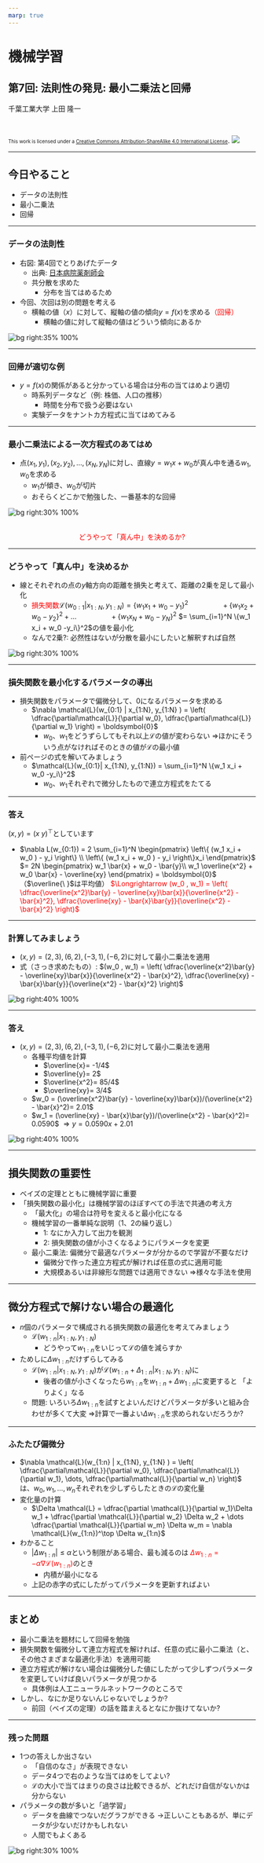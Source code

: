 ```yaml
---
marp: true
---
```


<!-- footer: "機械学習（と統計）第7回" -->

# 機械学習

## 第7回: 法則性の発見: 最小二乗法と回帰											

千葉工業大学 上田 隆一

<br />

<span style="font-size:70%">This work is licensed under a </span>[<span style="font-size:70%">Creative Commons Attribution-ShareAlike 4.0 International License</span>](https://creativecommons.org/licenses/by-sa/4.0/).
![](https://i.creativecommons.org/l/by-sa/4.0/88x31.png)

---

<!-- paginate: true -->

## 今日やること

- データの法則性
- 最小二乗法
- 回帰

---

### データの法則性

- 右図: 第4回でとりあげたデータ
    - 出典:  [日本病院薬剤師会](https://www.jshp.or.jp/)
    - 共分散を求めた
        - 分布を当てはめるため
- 今回、次回は別の問題を考える
    - 横軸の値（$x$）に対して、縦軸の値の傾向$y = f(x)$を求める<span style="color:red">（回帰）</span>
        - 横軸の値に対して縦軸の値はどういう傾向にあるか

![bg right:35% 100%](./figs/relations.png)

---

### 回帰が適切な例

- $y=f(x)$の関係があると分かっている場合は分布の当てはめより適切
    - 時系列データなど（例: 株価、人口の推移）
        - 時間を分布で扱う必要はない
    - 実験データをナントカ方程式に当てはめてみる

---

### 最小二乗法による一次方程式のあてはめ

- 点$(x_1, y_1), (x_2, y_2), \dots, (x_N, y_N)$に対し、直線$y=w_1 x + w_0$が真ん中を通る$w_1, w_0$を求める
    - $w_1$が傾き、$w_0$が切片
    - おそらくどこかで勉強した、一番基本的な回帰

![bg right:30% 100%](./figs/lsm_liner.png)

<br />
<center style="color:red">どうやって「真ん中」を決めるか?</center>

---

### どうやって「真ん中」を決めるか

- 線とそれぞれの点の$y$軸方向の距離を損失と考えて、距離の2乗を足して最小化
    - <span style="color:red">損失関数</span>$\mathcal{L}(w_{0:1}| x_{1:N}, y_{1:N}) = \{w_1 x_1 + w_0 -y_1\}^2$
    $\qquad\qquad+\{w_1 x_2 + w_0 -y_2\}^2+\dots$
    $\qquad\qquad+\{w_1 x_N + w_0 -y_N\}^2$
    $= \sum_{i=1}^N \{w_1 x_i + w_0 -y_i\}^2$の値を最小化
    - なんで2乗?: 必然性はないが分散を最小にしたいと解釈すれば自然

![bg right:30% 100%](./figs/lsm_loss.png)

---

### 損失関数を最小化するパラメータの導出

- 損失関数をパラメータで偏微分して、$0$になるパラメータを求める
    - $\nabla \mathcal{L}(w_{0:1} | x_{1:N}, y_{1:N} ) = \left( \dfrac{\partial\mathcal{L}}{\partial w_0},  \dfrac{\partial\mathcal{L}}{\partial w_1} \right) = \boldsymbol{0}$
        - $w_0$、$w_1$をどうずらしてもそれ以上$\mathcal{L}$の値が変わらない
        $\Rightarrow$ほかにそういう点がなければそのときの値が$\mathcal{L}$の最小値
- 前ページの式を解いてみましょう
    - $\mathcal{L}(w_{0:1}| x_{1:N}, y_{1:N}) = \sum_{i=1}^N \{w_1 x_i + w_0 -y_i\}^2$
        - $w_0$、$w_1$それぞれで微分したもので連立方程式をたてる

---

### 答え

 $(x,y) = (x \ y)^\top$としています

- $\nabla L(w_{0:1}) = 2 \sum_{i=1}^N \begin{pmatrix}
    \left\{ (w_1 x_i + w_0 ) - y_i  \right\} \\
    \left\{ (w_1 x_i + w_0 ) - y_i  \right\}x_i
    \end{pmatrix}$
    $= 2N \begin{pmatrix}
    w_1 \bar{x} + w_0 - \bar{y}\\
    w_1 \overline{x^2} + w_0 \bar{x} - \overline{xy}
    \end{pmatrix} = \boldsymbol{0}$（$\overline{\ }$は平均値）
<span style="color:red">$\Longrightarrow (w_0 , w_1) = \left(
\dfrac{\overline{x^2}\bar{y} - \overline{xy}\bar{x}}{\overline{x^2} - \bar{x}^2},
\dfrac{\overline{xy} - \bar{x}\bar{y}}{\overline{x^2} - \bar{x}^2}
\right)$</span>

---

### 計算してみましょう

- $(x,y) = (2,3), (6,2), (-3,1), (-6,2)$に対して最小二乗法を適用
- 式（さっき求めたもの）: $(w_0 , w_1) = \left(
\dfrac{\overline{x^2}\bar{y} - \overline{xy}\bar{x}}{\overline{x^2} - \bar{x}^2},
\dfrac{\overline{xy} - \bar{x}\bar{y}}{\overline{x^2} - \bar{x}^2}
\right)$

![bg right:40% 100%](./figs/lms_problem.png)

---

### 答え

- $(x,y) = (2,3), (6,2), (-3,1), (-6,2)$に対して最小二乗法を適用
    - 各種平均値を計算
        - $\overline{x}= -1/4$
        - $\overline{y}= 2$
        - $\overline{x^2}= 85/4$
        - $\overline{xy}= 3/4$
    - $w_0 = (\overline{x^2}\bar{y} - \overline{xy}\bar{x})/(\overline{x^2} - \bar{x}^2)= 2.01$
    - $w_1 = (\overline{xy} - \bar{x}\bar{y})/(\overline{x^2} - \bar{x}^2)= 0.0590$
    $\Longrightarrow y=0.0590 x + 2.01$



![bg right:40% 100%](./figs/lms_ans.png)

---

## 損失関数の重要性

- ベイズの定理とともに機械学習に重要
- 「損失関数の最小化」は機械学習のほぼすべての手法で共通の考え方
    - 「最大化」の場合は符号を変えると最小化になる
    - 機械学習の一番単純な説明（1、2の繰り返し）
        - 1: なにか入力して出力を観測
        - 2: 損失関数の値が小さくなるようにパラメータを変更
    - 最小二乗法: 偏微分で最適なパラメータが分かるので学習が不要なだけ
        - 偏微分で作った連立方程式が解ければ任意の式に適用可能
        - 大規模あるいは非線形な問題では適用できない
        $\Rightarrow$様々な手法を使用

---

## 微分方程式で解けない場合の最適化

- $n$個のパラメータで構成される損失関数の最適化を考えてみましょう
    - $\mathcal{L}(w_{1:n}| x_{1:N}, y_{1:N})$
        - どうやって$w_{1:n}$をいじって$\mathcal{L}$の値を減らすか
- ためしに$\Delta w_{1:n}$だけずらしてみる
    - $\mathcal{L}(w_{1:n}| x_{1:N}, y_{1:N})$が$\mathcal{L}(w_{1:n} + \Delta_{1:n}| x_{1:N}, y_{1:N})$に
        - 後者の値が小さくなったら$w_{1:n}$を$w_{1:n} + \Delta w_{1:n}$に変更すると
        「よりよく」なる
    - 問題: いろいろ$\Delta w_{1:n}$を試すとよいんだけどパラメータが多いと組み合わせが多くて大変
    $\Rightarrow$計算で一番よい$\Delta w_{1:n}$を求められないだろうか?

---

### ふたたび偏微分

- $\nabla \mathcal{L}(w_{1:n} | x_{1:N}, y_{1:N} ) = \left( \dfrac{\partial\mathcal{L}}{\partial w_0},  \dfrac{\partial\mathcal{L}}{\partial w_1}, \dots, \dfrac{\partial\mathcal{L}}{\partial w_n} \right)$
    は、$w_0, w_1, \dots, w_n$それぞれを少しずらしたときの$\mathcal{L}$の変化量
- 変化量の計算
    - $\Delta \mathcal{L} = \dfrac{\partial \mathcal{L}}{\partial w_1}\Delta w_1 + \dfrac{\partial \mathcal{L}}{\partial w_2} \Delta w_2 + \dots \dfrac{\partial \mathcal{L}}{\partial w_m} \Delta w_m = \nabla \mathcal{L}(w_{1:n})^\top \Delta w_{1:n}$
- わかること
    - $|\Delta w_{1:n}| \le \alpha$という制限がある場合、最も減るのは
    <span style="color:red">$\Delta w_{1:n} = - \alpha \nabla \mathcal{L}(w_{1:n})$</span>のとき
        - 内積が最小になる
    - 上記の赤字の式にしたがってパラメータを更新すればよい


---

## まとめ

- 最小二乗法を題材にして回帰を勉強
- 損失関数を偏微分して連立方程式を解ければ、任意の式に最小二乗法（と、その他さまざまな最適化手法）を適用可能
- 連立方程式が解けない場合は偏微分した値にしたがって少しずつパラメータを変更していけば良いパラメータが見つかる
    - 具体例は人工ニューラルネットワークのところで
- しかし、なにか足りないんじゃないでしょうか?
    - 前回（ベイズの定理）の話を踏まえるとなにか抜けてないか?

---

### 残った問題

- 1つの答えしか出さない
   - 「自信のなさ」が表現できない
   - データ4つで右のような当てはめをしてよい?
   - $\mathcal{L}$の大小で当てはまりの良さは比較できるが、どれだけ自信がないかは分からない
- パラメータの数が多いと「過学習」
   - データを曲線でつないだグラフができる
   $\rightarrow$正しいこともあるが、単にデータが少ないだけかもしれない
   - 人間でもよくある

![bg right:30% 100%](./figs/lms_ans.png)
